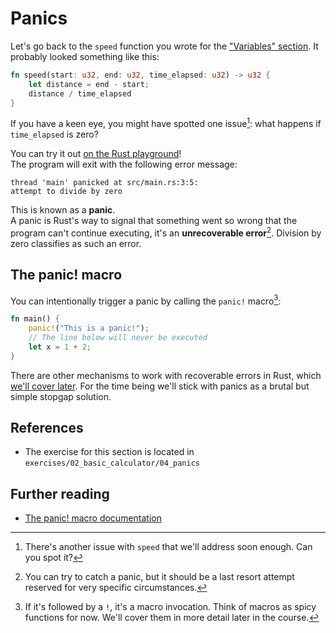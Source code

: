 # Panics

Let's go back to the `speed` function you wrote for the ["Variables" section](../02_variables/README.md).
It probably looked something like this:

```rust
fn speed(start: u32, end: u32, time_elapsed: u32) -> u32 {
    let distance = end - start;
    distance / time_elapsed
}
```

If you have a keen eye, you might have spotted one issue[^one]: what happens if `time_elapsed` is zero?

You can try it
out [on the Rust playground](https://play.rust-lang.org/?version=stable&mode=debug&edition=2021&gist=36e5ddbe3b3f741dfa9f74c956622bac)!  
The program will exit with the following error message:

```text
thread 'main' panicked at src/main.rs:3:5:
attempt to divide by zero
```

This is known as a **panic**.  
A panic is Rust's way to signal that something went so wrong that
the program can't continue executing, it's an **unrecoverable error**[^catching]. Division by zero classifies as such an
error.

## The panic! macro

You can intentionally trigger a panic by calling the `panic!` macro[^macro]:

```rust
fn main() {
    panic!("This is a panic!");
    // The line below will never be executed
    let x = 1 + 2;
}
```

There are other mechanisms to work with recoverable errors in Rust, which [we'll cover later](../05_ticket_v2/06_fallibility).
For the time being we'll stick with panics as a brutal but simple stopgap solution.

## References

- The exercise for this section is located in `exercises/02_basic_calculator/04_panics`

## Further reading

- [The panic! macro documentation](https://doc.rust-lang.org/std/macro.panic.html)

[^one]: There's another issue with `speed` that we'll address soon enough. Can you spot it?

[^catching]: You can try to catch a panic, but it should be a last resort attempt reserved for very specific
circumstances.

[^macro]: If it's followed by a `!`, it's a macro invocation. Think of macros as spicy functions for now. We'll
cover them in more detail later in the course.
